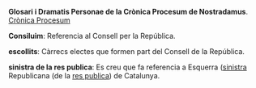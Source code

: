 **Glosari i Dramatis Personae de la Crònica Procesum de Nostradamus**. [Crònica Procesum](https://twitter.com/CronicaProcesum)

<a name="consilium"></a>**Consiluim**: Referencia al Consell per la República.

<a name="escollits"></a>**escollits**: Càrrecs electes que formen part del Consell de la República.

<a name="sinistra"></a>**sinistra de la res publica**: Es creu que fa referencia a Esquerra ([sinistra](https://es.thefreedictionary.com/sinistra) Republicana (de la [res publica](https://ca.wikipedia.org/wiki/Res_publica)) de Catalunya.
